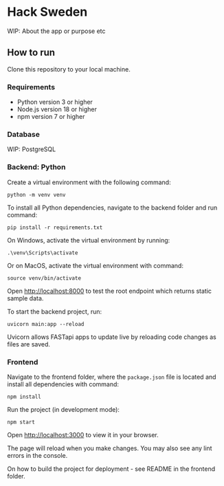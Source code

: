 # Hack Sweden
WIP: About the app or purpose etc


## How to run
Clone this repository to your local machine.


### Requirements
- Python version 3 or higher
- Node.js version 18 or higher
- npm version 7 or higher

### Database
WIP: PostgreSQL

### Backend: Python
Create a virtual environment with the following command:

`python -m venv venv`

To install all Python dependencies, navigate to the backend folder and run command:

`pip install -r requirements.txt`

On Windows, activate the virtual environment by running:

`.\venv\Scripts\activate`

Or on MacOS, activate the virtual environment with command:

`source venv/bin/activate`

Open [http://localhost:8000](http://localhost:8000) to test the root endpoint which returns static sample data.

To start the backend project, run:

`uvicorn main:app --reload`

Uvicorn allows FASTapi apps to update live by reloading code changes as files are saved.

### Frontend
Navigate to the frontend folder, where the `package.json` file is located and install all dependencies with command:

`npm install`

Run the project (in development mode):

`npm start`

Open [http://localhost:3000](http://localhost:3000) to view it in your browser.

The page will reload when you make changes. You may also see any lint errors in the console.

On how to build the project for deployment - see README in the frontend folder.
